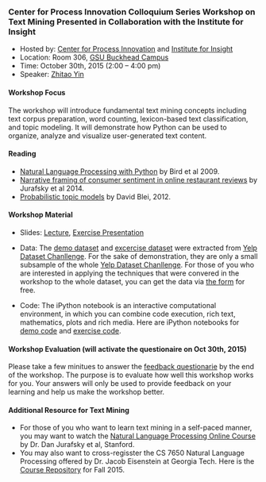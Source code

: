
### Center for Process Innovation Colloquium Series Workshop on Text Mining Presented in Collaboration with the Institute for Insight


+ Hosted by: [Center for Process Innovation](http://ceprin.org/WP/) and [Institute for Insight](http://insight.gsu.edu/)
+ Location: Room 306, [GSU Buckhead Campus](http://robinson.gsu.edu/about/facilities/)
+ Time: October 30th, 2015 (2:00 – 4:00 pm)
+ Speaker: [Zhitao Yin](http://bit.do/zyincv)

#### Workshop Focus

The workshop will introduce fundamental text mining concepts including text corpus preparation, word counting, lexicon-based text classification, and topic modeling. It will demonstrate how Python can be used to organize, analyze and visualize user-generated text content.

#### Reading
+ [Natural Language Processing with Python](http://victoria.lviv.ua/html/fl5/NaturalLanguageProcessingWithPython.pdf) by Bird et al 2009.
+ [Narrative framing of consumer sentiment in online restaurant reviews](http://firstmonday.org/ojs/index.php/fm/article/view/4944/3863) by Jurafsky et al 2014.
+ [Probabilistic topic models](http://www.cs.princeton.edu/~blei/papers/Blei2012.pdf) by David Blei, 2012.

#### Workshop Material

+ Slides: [Lecture](), [Exercise Presentation](http://bit.do/projectslides)

+ Data: The [demo dataset]() and [excercise dataset]() were extracted from [Yelp Dataset Chanllenge](http://www.yelp.com/dataset_challenge). For the sake of demonstration, they are only a small subsample of the whole [Yelp Dataset Chanllenge](http://www.yelp.com/dataset_challenge). For those of you who are interested in applying the techniques that were convered in the workshop to the whole dataset, you can get the data via [the form](https://www.yelp.com/dataset_challenge/dataset) for free.

+ Code: The iPython notebook is an interactive computational environment, in which you can combine code execution, rich text, mathematics, plots and rich media. Here are iPython notebooks for [demo code]() and [exercise code]().

#### Workshop Evaluation (will activate the questionaire on Oct 30th, 2015)

Please take a few minitues to answer the [feedback questionarie]() by the end of the workshop. The purpose is to evaluate how well this workshop works for you. Your answers will only be used to provide feedback on your learning and help us make the workshop better.

#### Additional Resource for Text Mining
+ For those of you who want to learn text mining in a self-paced manner, you may want to watch the [Natural Language Processing Online Course](https://www.coursera.org/course/nlp) by Dr. Dan Jurafsky et al, Stanford. 
+ You may also want to cross-regisster the CS 7650 Natural Language Processing offered by Dr. Jacob Eisenstein at Georgia Tech. Here is the [Course Repository](https://github.com/jacobeisenstein/gt-nlp-class) for Fall 2015.


